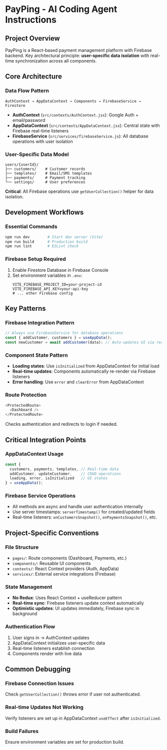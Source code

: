 # PayPing - AI Coding Agent Instructions

## Project Overview
PayPing is a React-based payment management platform with Firebase backend. Key architectural principle: **user-specific data isolation** with real-time synchronization across all components.

## Core Architecture

### Data Flow Pattern
```
AuthContext → AppDataContext → Components → FirebaseService → Firestore
```
- **AuthContext** (`src/contexts/AuthContext.jsx`): Google Auth + email/password
- **AppDataContext** (`src/contexts/AppDataContext.jsx`): Central state with Firebase real-time listeners
- **FirebaseService** (`src/services/firebaseService.js`): All database operations with user isolation

### User-Specific Data Model
```
users/{userId}/
├── customers/    # Customer records
├── templates/    # Email/SMS templates  
├── payments/     # Payment tracking
└── settings/     # User preferences
```

**Critical**: All Firebase operations use `getUserCollection()` helper for data isolation.

## Development Workflows

### Essential Commands
```bash
npm run dev        # Start dev server (Vite)
npm run build      # Production build
npm run lint       # ESLint check
```

### Firebase Setup Required
1. Enable Firestore Database in Firebase Console
2. Set environment variables in `.env`:
   ```
   VITE_FIREBASE_PROJECT_ID=your-project-id
   VITE_FIREBASE_API_KEY=your-api-key
   # ... other Firebase config
   ```

## Key Patterns

### Firebase Integration Pattern
```javascript
// Always use FirebaseService for database operations
const { addCustomer, customers } = useAppData();
const newCustomer = await addCustomer(data); // Auto-updates UI via real-time listeners
```

### Component State Pattern
- **Loading states**: Use `isInitialized` from AppDataContext for initial load
- **Real-time updates**: Components automatically re-render via Firebase listeners
- **Error handling**: Use `error` and `clearError` from AppDataContext

### Route Protection
```javascript
<ProtectedRoute>
  <Dashboard />
</ProtectedRoute>
```
Checks authentication and redirects to login if needed.

## Critical Integration Points

### AppDataContext Usage
```javascript
const { 
  customers, payments, templates, // Real-time data
  addCustomer, updateCustomer,    // CRUD operations  
  loading, error, isInitialized   // UI states
} = useAppData();
```

### Firebase Service Operations
- All methods are async and handle user authentication internally
- Use server timestamps: `serverTimestamp()` for created/updated fields
- Real-time listeners: `onCustomersSnapshot()`, `onPaymentsSnapshot()`, etc.

## Project-Specific Conventions

### File Structure
- `pages/`: Route components (Dashboard, Payments, etc.)
- `components/`: Reusable UI components  
- `contexts/`: React Context providers (Auth, AppData)
- `services/`: External service integrations (Firebase)

### State Management
- **No Redux**: Uses React Context + useReducer pattern
- **Real-time sync**: Firebase listeners update context automatically
- **Optimistic updates**: UI updates immediately, Firebase sync in background

### Authentication Flow
1. User signs in → AuthContext updates
2. AppDataContext initializes user-specific data
3. Real-time listeners establish connection
4. Components render with live data

## Common Debugging

### Firebase Connection Issues
Check `getUserCollection()` throws error if user not authenticated.

### Real-time Updates Not Working
Verify listeners are set up in AppDataContext `useEffect` after `isInitialized`.

### Build Failures
Ensure environment variables are set for production build.
